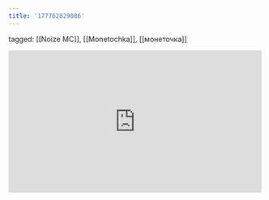 ```yaml
---
title: '177762829086'
---
```

tagged: [[Noize MC]], [[Monetochka]], [[монеточка]]
<iframe allow="accelerometer; autoplay; clipboard-write; encrypted-media; gyroscope; picture-in-picture" allowfullscreen="" frameborder="0" height="281" id="youtube_iframe" src="https://www.youtube.com/embed/_l0LVFRuHMk?feature=oembed&amp;enablejsapi=1&amp;origin=https://safe.txmblr.com&amp;wmode=opaque" width="500"></iframe>